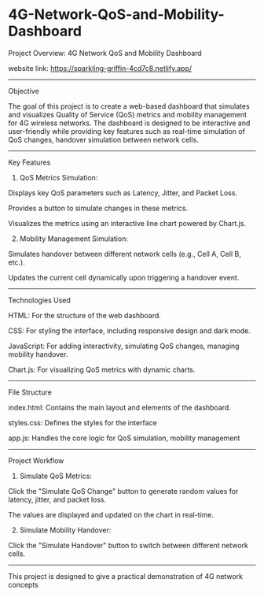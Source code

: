 # 4G-Network-QoS-and-Mobility-Dashboard
Project Overview: 4G Network QoS and Mobility Dashboard

website link:
https://sparkling-griffin-4cd7c8.netlify.app/

---

Objective

The goal of this project is to create a web-based dashboard that simulates and visualizes Quality of Service (QoS) metrics and mobility management for 4G wireless networks. The dashboard is designed to be interactive and user-friendly while providing key features such as real-time simulation of QoS changes, handover simulation between network cells.


---

Key Features

1. QoS Metrics Simulation:

Displays key QoS parameters such as Latency, Jitter, and Packet Loss.

Provides a button to simulate changes in these metrics.

Visualizes the metrics using an interactive line chart powered by Chart.js.



2. Mobility Management Simulation:

Simulates handover between different network cells (e.g., Cell A, Cell B, etc.).

Updates the current cell dynamically upon triggering a handover event.

---

Technologies Used

HTML: For the structure of the web dashboard.

CSS: For styling the interface, including responsive design and dark mode.

JavaScript: For adding interactivity, simulating QoS changes, managing mobility handover.

Chart.js: For visualizing QoS metrics with dynamic charts.

---

File Structure

index.html: Contains the main layout and elements of the dashboard.

styles.css: Defines the styles for the interface

app.js: Handles the core logic for QoS simulation, mobility management



---

Project Workflow

1. Simulate QoS Metrics:

Click the "Simulate QoS Change" button to generate random values for latency, jitter, and packet loss.

The values are displayed and updated on the chart in real-time.



2. Simulate Mobility Handover:

Click the "Simulate Handover" button to switch between different network cells.

---

This project is designed to give a practical demonstration of 4G network concepts
